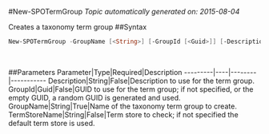 #New-SPOTermGroup
*Topic automatically generated on: 2015-08-04*

Creates a taxonomy term group
##Syntax
```powershell
New-SPOTermGroup -GroupName [<String>] [-GroupId [<Guid>]] [-Description [<String>]] [-TermStoreName [<String>]]
```
&nbsp;

##Parameters
Parameter|Type|Required|Description
---------|----|--------|-----------
Description|String|False|Description to use for the term group.
GroupId|Guid|False|GUID to use for the term group; if not specified, or the empty GUID, a random GUID is generated and used.
GroupName|String|True|Name of the taxonomy term group to create.
TermStoreName|String|False|Term store to check; if not specified the default term store is used.

